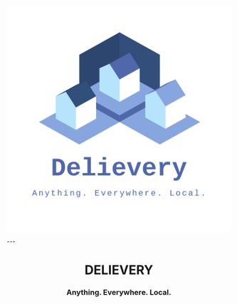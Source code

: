 <p align="center">
    <img src="logo.png"/>
</p>
---
<h1 style="text-align: center">DELIEVERY</h1>
<h3 style="text-align: center">Anything. Everywhere. Local.</h3>
